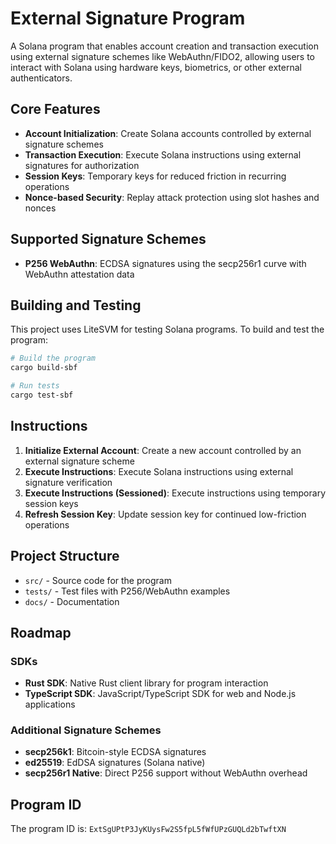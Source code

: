 # External Signature Program

A Solana program that enables account creation and transaction execution using external signature schemes like WebAuthn/FIDO2, allowing users to interact with Solana using hardware keys, biometrics, or other external authenticators.

## Core Features

- **Account Initialization**: Create Solana accounts controlled by external signature schemes
- **Transaction Execution**: Execute Solana instructions using external signatures for authorization
- **Session Keys**: Temporary keys for reduced friction in recurring operations
- **Nonce-based Security**: Replay attack protection using slot hashes and nonces

## Supported Signature Schemes

- **P256 WebAuthn**: ECDSA signatures using the secp256r1 curve with WebAuthn attestation data

## Building and Testing

This project uses LiteSVM for testing Solana programs. To build and test the program:

```bash
# Build the program
cargo build-sbf

# Run tests
cargo test-sbf
```

## Instructions

1. **Initialize External Account**: Create a new account controlled by an external signature scheme
2. **Execute Instructions**: Execute Solana instructions using external signature verification
3. **Execute Instructions (Sessioned)**: Execute instructions using temporary session keys
4. **Refresh Session Key**: Update session key for continued low-friction operations

## Project Structure

- `src/` - Source code for the program
- `tests/` - Test files with P256/WebAuthn examples
- `docs/` - Documentation



## Roadmap

### SDKs
- **Rust SDK**: Native Rust client library for program interaction
- **TypeScript SDK**: JavaScript/TypeScript SDK for web and Node.js applications

### Additional Signature Schemes
- **secp256k1**: Bitcoin-style ECDSA signatures
- **ed25519**: EdDSA signatures (Solana native)
- **secp256r1 Native**: Direct P256 support without WebAuthn overhead

## Program ID

The program ID is: `ExtSgUPtP3JyKUysFw2S5fpL5fWfUPzGUQLd2bTwftXN`
